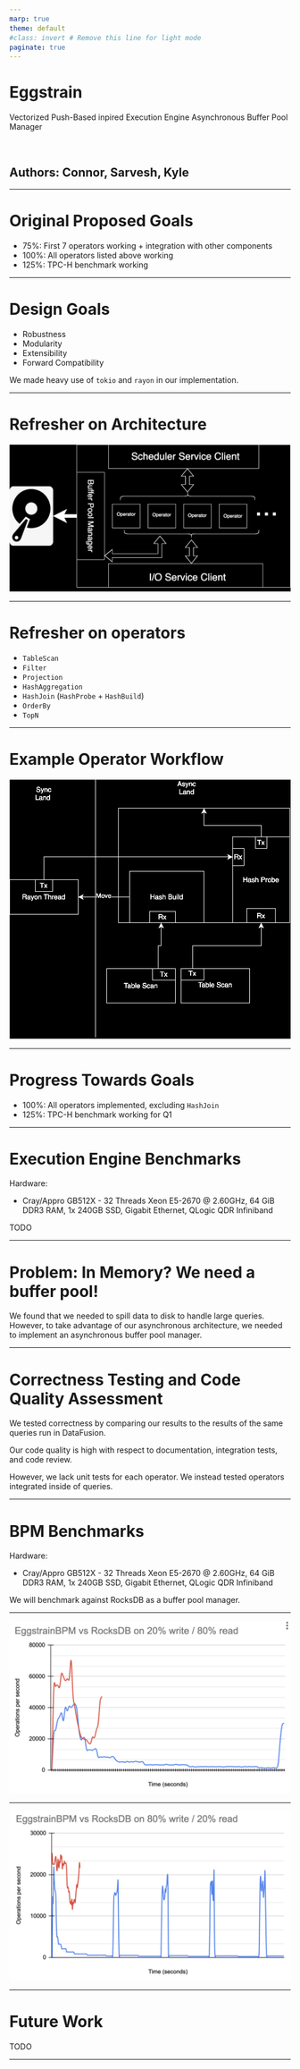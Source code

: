 ```yaml
---
marp: true
theme: default
#class: invert # Remove this line for light mode
paginate: true
---
```


# Eggstrain

Vectorized Push-Based inpired Execution Engine
Asynchronous Buffer Pool Manager

<br>

## **Authors: Connor, Sarvesh, Kyle**

---

# Original Proposed Goals

- 75%: First 7 operators working + integration with other components
- 100%: All operators listed above working
- 125%: TPC-H benchmark working

---

# Design Goals

- Robustness
- Modularity
- Extensibility
- Forward Compatibility

We made heavy use of `tokio` and `rayon` in our implementation.

--- 

# Refresher on Architecture


![bg right:60% 100%](./images/architecture.drawio.svg)



---

# Refresher on operators

- `TableScan`
- `Filter`
- `Projection`
- `HashAggregation`
- `HashJoin` (`HashProbe` + `HashBuild`)
- `OrderBy`
- `TopN`

---

# Example Operator Workflow

![bg right:70% 80%](./images/hashjoin.svg)

---

# Progress Towards Goals

- 100%: All operators implemented, excluding `HashJoin`
- 125%: TPC-H benchmark working for Q1

---

# Execution Engine Benchmarks

Hardware:
- Cray/Appro GB512X - 32 Threads Xeon E5-2670 @ 2.60GHz, 64 GiB DDR3 RAM, 1x 240GB SSD, Gigabit Ethernet, QLogic QDR Infiniband

TODO

---

# Problem: In Memory? We need a buffer pool!

We found that we needed to spill data to disk to handle large queries. However, to take advantage of our asynchronous architecture, we needed to implement an asynchronous buffer pool manager.

---

# Correctness Testing and Code Quality Assessment 

We tested correctness by comparing our results to the results of the same queries run in DataFusion.

Our code quality is high with respect to documentation, integration tests, and code review.

However, we lack unit tests for each operator. We instead tested operators integrated inside of queries.

---


# BPM Benchmarks

Hardware:
- Cray/Appro GB512X - 32 Threads Xeon E5-2670 @ 2.60GHz, 64 GiB DDR3 RAM, 1x 240GB SSD, Gigabit Ethernet, QLogic QDR Infiniband

We will benchmark against RocksDB as a buffer pool manager.

---

![bg 90%](./images/20w80r.png)
<!-- 
zipfian distribution, alpha = 1.01 -->

---

![bg 90%](./images/80w20r.png)

<!-- zipfian distribution, alpha = 1.01 -->

<!-- ---

![bg 90%](./images/zip1.1.png)

zipfian distribution, alpha = 1.1 -->

<!-- ---

![bg 90%](./images/zip1.2.png)
zipfian distribution, alpha = 1.2 -->

---

# Future Work

TODO 

---

